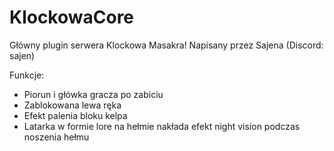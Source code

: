 # KlockowaCore

Główny plugin serwera Klockowa Masakra!
Napisany przez Sajena (Discord: sajen)

Funkcje:
  - Piorun i główka gracza po zabiciu
  - Zablokowana lewa ręka
  - Efekt palenia bloku kelpa
  - Latarka w formie lore na hełmie nakłada efekt night vision podczas noszenia hełmu
